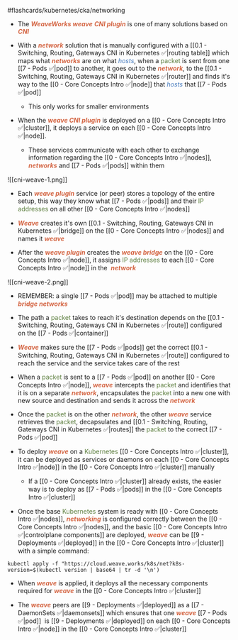 #flashcards/kubernetes/cka/networking

- The <b><i><span style="color:#d46644">WeaveWorks weave</span></i></b> <b><i><span style="color:#d46644">CNI plugin</span></i></b> is one of many solutions based on <b><i><span style="color:#d46644">CNI</span></i></b>

- With a <b><i><span style="color:#d46644">network</span></i></b> solution that is manually configured with a [[0.1 - Switching, Routing, Gateways CNI in Kubernetes ✅|routing table]] which maps what <b><i><span style="color:#d46644">networks</span></i></b> are on what <i><span style="color:#477bbe">hosts</span></i>, when a <span style="color:#5c7e3e">packet</span> is sent from one [[7 - Pods ✅|pod]] to another, it goes out to the <b><i><span style="color:#d46644">network</span></i></b>, to the [[0.1 - Switching, Routing, Gateways CNI in Kubernetes ✅|router]] and finds it's way to the [[0 - Core Concepts Intro ✅|node]] that <i><span style="color:#477bbe">hosts</span></i> that [[7 - Pods ✅|pod]]
	- This only works for smaller environments

- When the <b><i><span style="color:#d46644">weave CNI plugin</span></i></b> is deployed on a [[0 - Core Concepts Intro ✅|cluster]], it deploys a service on each [[0 - Core Concepts Intro ✅|node]].
	- These services communicate with each other to exchange information regarding the [[0 - Core Concepts Intro ✅|nodes]], <b><i><span style="color:#d46644">networks</span></i></b> and [[7 - Pods ✅|pods]] within them

![[cni-weave-1.png]]

- Each <b><i><span style="color:#d46644">weave plugin</span></i></b> service (or peer) stores a topology of the entire setup, this way they know what [[7 - Pods ✅|pods]] and their <span style="color:#5c7e3e">IP addresses</span> on all other [[0 - Core Concepts Intro ✅|nodes]]

- <b><i><span style="color:#d46644">Weave</span></i></b> creates it's own [[0.1 - Switching, Routing, Gateways CNI in Kubernetes ✅|bridge]] on the [[0 - Core Concepts Intro ✅|nodes]] and names it <b><i><span style="color:#d46644">weave</span></i></b>

- After the <b><i><span style="color:#d46644">weave plugin</span></i></b> creates the <b><i><span style="color:#d46644">weave bridge</span></i></b> on the [[0 - Core Concepts Intro ✅|node]], it assigns <span style="color:#5c7e3e">IP addresses</span> to each [[0 - Core Concepts Intro ✅|node]] in the  <b><i><span style="color:#d46644">network</span></i></b>

![[cni-weave-2.png]]

- REMEMBER: a single [[7 - Pods ✅|pod]] may be attached to multiple <b><i><span style="color:#d46644">bridge networks</span></i></b>

- The path a <span style="color:#5c7e3e">packet</span> takes to reach it's destination depends on the [[0.1 - Switching, Routing, Gateways CNI in Kubernetes ✅|route]] configured on the [[7 - Pods ✅|container]]

- <b><i><span style="color:#d46644">Weave</span></i></b> makes sure the [[7 - Pods ✅|pods]] get the correct [[0.1 - Switching, Routing, Gateways CNI in Kubernetes ✅|route]] configured to reach the service and the service takes care of the rest

- When a <span style="color:#5c7e3e">packet</span> is sent to a [[7 - Pods ✅|pod]] on another [[0 - Core Concepts Intro ✅|node]], <b><i><span style="color:#d46644">weave</span></i></b> intercepts the <span style="color:#5c7e3e">packet</span> and identifies that it is on a separate <b><i><span style="color:#d46644">network</span></i></b>, encapsulates the <span style="color:#5c7e3e">packet</span> into a new one with new source and destination and sends it across the <b><i><span style="color:#d46644">network</span></i></b>

- Once the <span style="color:#5c7e3e">packet</span> is on the other <b><i><span style="color:#d46644">network</span></i></b>, the other <b><i><span style="color:#d46644">weave</span></i></b> service retrieves the <span style="color:#5c7e3e">packet</span>, decapsulates and [[0.1 - Switching, Routing, Gateways CNI in Kubernetes ✅|routes]] the <span style="color:#5c7e3e">packet</span> to the correct [[7 - Pods ✅|pod]]

- To deploy <b><i><span style="color:#d46644">weave</span></i></b> on a <span style="color:#5c7e3e">Kubernetes</span> [[0 - Core Concepts Intro ✅|cluster]], it can be deployed as services or daemons on each [[0 - Core Concepts Intro ✅|node]] in the [[0 - Core Concepts Intro ✅|cluster]] manually
	- If a [[0 - Core Concepts Intro ✅|cluster]] already exists, the easier way is to deploy as [[7 - Pods ✅|pods]] in the [[0 - Core Concepts Intro ✅|cluster]]

- Once the base <span style="color:#5c7e3e">Kubernetes</span> system is ready with [[0 - Core Concepts Intro ✅|nodes]], <b><i><span style="color:#d46644">networking</span></i></b> is configured correctly between the [[0 - Core Concepts Intro ✅|nodes]], and the basic [[0 - Core Concepts Intro ✅|controlplane components]] are deployed, <b><i><span style="color:#d46644">weave</span></i></b> can be [[9 - Deployments ✅|deployed]] in the [[0 - Core Concepts Intro ✅|cluster]] with a simple command:

`kubectl apply -f "https://cloud.weave.works/k8s/net?k8s-version=$(kubectl version | base64 | tr -d '\n')`

- When <b><i><span style="color:#d46644">weave</span></i></b> is applied, it deploys all the necessary components required for <b><i><span style="color:#d46644">weave</span></i></b> in the [[0 - Core Concepts Intro ✅|cluster]]

- The <b><i><span style="color:#d46644">weave</span></i></b> peers are [[9 - Deployments ✅|deployed]] as a [[7 - DaemonSets ✅|daemonsets]] which ensures that one <b><i><span style="color:#d46644">weave</span></i></b> [[7 - Pods ✅|pod]]  is [[9 - Deployments ✅|deployed]] on each [[0 - Core Concepts Intro ✅|node]] in the [[0 - Core Concepts Intro ✅|cluster]]